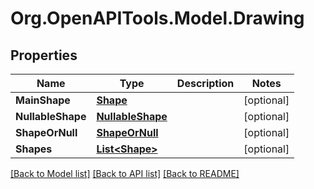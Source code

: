 # Org.OpenAPITools.Model.Drawing

## Properties

Name | Type | Description | Notes
------------ | ------------- | ------------- | -------------
**MainShape** | [**Shape**](Shape.md) |  | [optional] 
**NullableShape** | [**NullableShape**](NullableShape.md) |  | [optional] 
**ShapeOrNull** | [**ShapeOrNull**](ShapeOrNull.md) |  | [optional] 
**Shapes** | [**List&lt;Shape&gt;**](Shape.md) |  | [optional] 

[[Back to Model list]](../../README.md#documentation-for-models) [[Back to API list]](../../README.md#documentation-for-api-endpoints) [[Back to README]](../../README.md)

